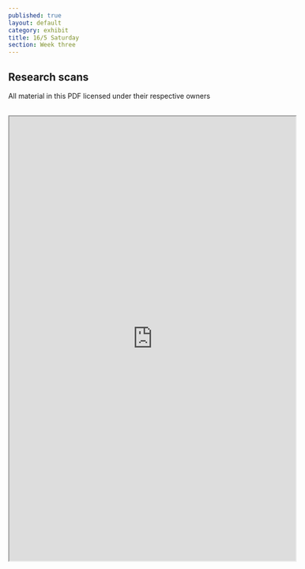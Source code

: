 ```yaml
---
published: true
layout: default
category: exhibit
title: 16/5 Saturday
section: Week three
---
```


## Research scans

All material in this PDF licensed under their respective owners
<br><br>

<iframe src="https://docs.google.com/viewer?srcid=0Bydg1JXZmmwKTmItLWZ5WVlkeTQ&pid=explorer&efh=false&a=v&chrome=false&embedded=true" width="580px" height="900px"></iframe>
